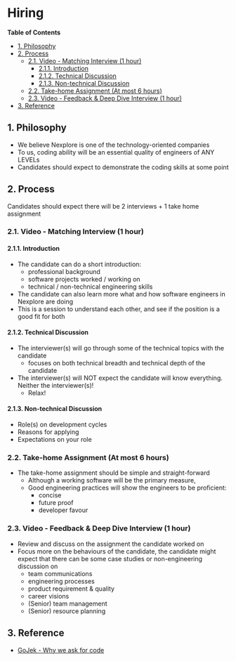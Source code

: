 # Hiring <!-- omit in toc -->

**Table of Contents**

- [1. Philosophy](#1-philosophy)
- [2. Process](#2-process)
  - [2.1. Video - Matching Interview (1 hour)](#21-video---matching-interview-1-hour)
    - [2.1.1. Introduction](#211-introduction)
    - [2.1.2. Technical Discussion](#212-technical-discussion)
    - [2.1.3. Non-technical Discussion](#213-non-technical-discussion)
  - [2.2. Take-home Assignment (At most 6 hours)](#22-take-home-assignment-at-most-6-hours)
  - [2.3. Video - Feedback \& Deep Dive Interview (1 hour)](#23-video---feedback--deep-dive-interview-1-hour)
- [3. Reference](#3-reference)

## 1. Philosophy

- We believe Nexplore is one of the technology-oriented companies
- To us, coding ability will be an essential quality of engineers of ANY LEVELs
- Candidates should expect to demonstrate the coding skills at some point

## 2. Process

Candidates should expect there will be 2 interviews + 1 take home assignment

### 2.1. Video - Matching Interview (1 hour)

#### 2.1.1. Introduction

- The candidate can do a short introduction:
  - professional background
  - software projects worked / working on
  - technical / non-technical engineering skills
- The candidate can also learn more what and how software engineers in Nexplore are doing
- This is a session to understand each other, and see if the position is a good fit for both

#### 2.1.2. Technical Discussion

- The interviewer(s) will go through some of the technical topics with the candidate
  - focuses on both technical breadth and technical depth of the candidate
- The interviewer(s) will NOT expect the candidate will know everything. Neither the interviewer(s)!
  - Relax!

#### 2.1.3. Non-technical Discussion

- Role(s) on development cycles
- Reasons for applying
- Expectations on your role

### 2.2. Take-home Assignment (At most 6 hours)

- The take-home assignment should be simple and straight-forward
  - Although a working software will be the primary measure,
  - Good engineering practices will show the engineers to be proficient:
    - concise
    - future proof
    - developer favour

### 2.3. Video - Feedback & Deep Dive Interview (1 hour)

- Review and discuss on the assignment the candidate worked on
- Focus more on the behaviours of the candidate, the candidate might expect that there can be some case studies or non-engineering discussion on
  - team communications
  - engineering processes
  - product requirement & quality
  - career visions
  - (Senior) team management
  - (Senior) resource planning

## 3. Reference

- [GoJek - Why we ask for code](https://www.gojek.io/blog/why-we-ask-for-code "https://www.gojek.io/blog/why-we-ask-for-code")
